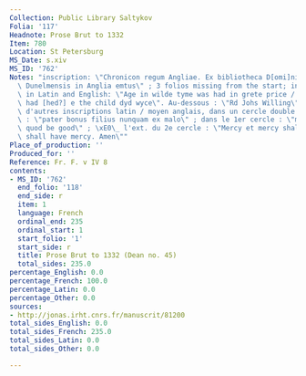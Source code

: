 ```yaml
---
Collection: Public Library Saltykov
Folia: '117'
Headnote: Prose Brut to 1332
Item: 780
Location: St Petersburg
MS_Date: s.xiv
MS_ID: '762'
Notes: "inscription: \"Chronicon regum Angliae. Ex bibliotheca D[omi]ni Buzzler episcopi\
  \ Dunelmensis in Anglia emtus\" ; 3 folios missing from the start; inscriptions\
  \ in Latin and English: \"Age in wilde tyme was had in grete price / And to a whore\
  \ had [hed?] e the child dyd wyce\". Au-dessous : \"Rd Johs Willing\". Plus bas,\
  \ d'autres inscriptions latin / moyen anglais, dans un cercle double ; au centre\
  \ : \"pater bonus filius nunquam ex malo\" ; dans le 1er cercle : \"mercyfull ys\
  \ quod be good\" ; \xE0\_ l'ext. du 2e cercle : \"Mercy et mercy shall my and he\
  \ shall have mercy. Amen\""
Place_of_production: ''
Produced_for: ''
Reference: Fr. F. v IV 8
contents:
- MS_ID: '762'
  end_folio: '118'
  end_side: r
  item: 1
  language: French
  ordinal_end: 235
  ordinal_start: 1
  start_folio: '1'
  start_side: r
  title: Prose Brut to 1332 (Dean no. 45)
  total_sides: 235.0
percentage_English: 0.0
percentage_French: 100.0
percentage_Latin: 0.0
percentage_Other: 0.0
sources:
- http://jonas.irht.cnrs.fr/manuscrit/81200
total_sides_English: 0.0
total_sides_French: 235.0
total_sides_Latin: 0.0
total_sides_Other: 0.0

---
```

